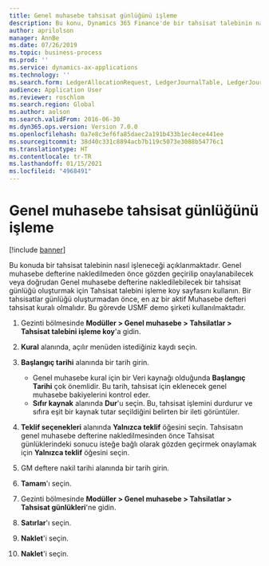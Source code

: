 ```yaml
---
title: Genel muhasebe tahsisat günlüğünü işleme
description: Bu konu, Dynamics 365 Finance'de bir tahsisat talebinin nasıl işlem yapılacağını açıklar.
author: aprilolson
manager: AnnBe
ms.date: 07/26/2019
ms.topic: business-process
ms.prod: ''
ms.service: dynamics-ax-applications
ms.technology: ''
ms.search.form: LedgerAllocationRequest, LedgerJournalTable, LedgerJournalTransAllocation
audience: Application User
ms.reviewer: roschlom
ms.search.region: Global
ms.author: aolson
ms.search.validFrom: 2016-06-30
ms.dyn365.ops.version: Version 7.0.0
ms.openlocfilehash: 0a7e8c3ef6fa85daec2a191b433b1ec4ece441ee
ms.sourcegitcommit: 38d40c331c8894acb7b119c5073e3088b54776c1
ms.translationtype: HT
ms.contentlocale: tr-TR
ms.lasthandoff: 01/15/2021
ms.locfileid: "4968491"
---
```

# <a name="process-ledger-allocation-journal"></a>Genel muhasebe tahsisat günlüğünü işleme

[!include [banner](../../includes/banner.md)]

Bu konuda bir tahsisat talebinin nasıl işleneceği açıklanmaktadır. Genel muhasebe defterine nakledilmeden önce gözden geçirilip onaylanabilecek veya doğrudan Genel muhasebe defterine nakledilebilecek bir tahsisat günlüğü oluşturmak için Tahsisat talebini işleme koy sayfasını kullanın. Bir tahsisatlar günlüğü oluşturmadan önce, en az bir aktif Muhasebe defteri tahsisat kuralı olmalıdır. Bu görevde USMF demo şirketi kullanılmaktadır.

1. Gezinti bölmesinde **Modüller > Genel muhasebe > Tahsilatlar > Tahsisat talebini işleme koy**'a gidin.
2. **Kural** alanında, açılır menüden istediğiniz kaydı seçin.
3. **Başlangıç tarihi** alanında bir tarih girin.

    - Genel muhasebe kural için bir Veri kaynağı olduğunda **Başlangıç Tarihi** çok önemlidir. Bu tarih, tahsisat için eklenecek genel muhasebe bakiyelerini kontrol eder.  
    - **Sıfır kaynak** alanında **Dur**'u seçin. Bu, tahsisat işlemini durdurur ve sıfıra eşit bir kaynak tutar seçildiğini belirten bir ileti görüntüler.  

4. **Teklif seçenekleri** alanında **Yalnızca teklif** öğesini seçin. Tahsisatın genel muhasebe defterine nakledilmesinden önce Tahsisat günlüklerindeki sonucu isteğe bağlı olarak gözden geçirmek onaylamak için **Yalnızca teklif** öğesini seçin.  
5. GM deftere nakil tarihi alanında bir tarih girin.
6. **Tamam**'ı seçin.
7. Gezinti bölmesinde **Modüller > Genel muhasebe > Tahsilatlar > Tahsisat günlükleri**'ne gidin.
8. **Satırlar**'ı seçin.
9. **Naklet**'i seçin.
10. **Naklet**'i seçin.

